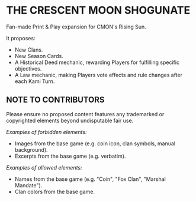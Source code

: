 # THE CRESCENT MOON SHOGUNATE
Fan-made Print & Play expansion for CMON's Rising Sun.

It proposes:
- New Clans.
- New Season Cards.
- A Historical Deed mechanic, rewarding Players for fulfilling specific
  objectives.
- A Law mechanic, making Players vote effects and rule changes after each Kami
  Turn.

## NOTE TO CONTRIBUTORS
Please ensure no proposed content features any trademarked or copyrighted
elements beyond undisputable fair use.

*Examples of forbidden elements:*
- Images from the base game (e.g. coin icon, clan symbols, manual background).
- Excerpts from the base game (e.g. verbatim).

*Examples of allowed elements:*
- Names from the base game (e.g. "Coin", "Fox Clan", "Marshal Mandate").
- Clan colors from the base game.
